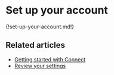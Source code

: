 # Set up your account

{!set-up-your-account.md!}

## Related articles

* [Getting started with Connect](/help/getting-started-with-connect)
* [Review your settings](/help/review-your-settings)
